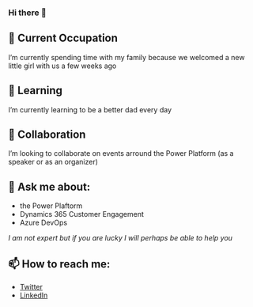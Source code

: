 ### Hi there 👋

<!--
**rpothin/rpothin** is a ✨ _special_ ✨ repository because its `README.md` (this file) appears on your GitHub profile.
Here are some ideas to get you started:
-->

## 🔭 Current Occupation
I’m currently spending time with my family because we welcomed a new little girl with us a few weeks ago

## 🌱 Learning
I’m currently learning to be a better dad every day

## 👯 Collaboration
I’m looking to collaborate on events arround the Power Platform (as a speaker or as an organizer)

## 💬 Ask me about:
- the Power Plaftorm
- Dynamics 365 Customer Engagement
- Azure DevOps

*I am not expert but if you are lucky I will perhaps be able to help you*

## 📫 How to reach me:
- [Twitter](https://twitter.com/RaphaelPothin)
- [LinkedIn](https://www.linkedin.com/in/raphael-pothin-642bb657/?locale=en_US)
